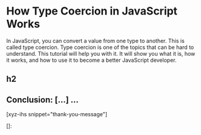 # How Type Coercion in JavaScript Works

In JavaScript, you can convert a value from one type to another. This is called type coercion. Type coercion is one of the topics that can be hard to understand. This tutorial will help you with it. It will show you what it is, how it works, and how to use it to become a better JavaScript developer.

<!-- Type coercion in Javascript Explained -->
<!--more-->
<!--
Table of Contents:
## h2
## Conclusion: [...] ...
-->

## h2

## Conclusion: [...] ...

[xyz-ihs snippet="thank-you-message"]

<!-- ### Links -->
[]:

<!--
### Meta:
-
-->

<!--
### Resources:
- https://github.com/getify/You-Dont-Know-JS/blob/1st-ed/types %26 grammar/ch4.md
- https://www.freecodecamp.org/news/js-type-coercion-explained-27ba3d9a2839/
- https://2ality.com/2019/10/type-coercion.html
- https://codeburst.io/javascript-quickie-what-is-type-coercion-74f19df6d16f
- https://levelup.gitconnected.com/javascript-the-weird-parts-part-i-data-types-type-coercion-pbr-3ecc751ad62
- https://exploringjs.com/deep-js/ch_type-coercion.html
- https://hackernoon.com/understanding-js-coercion-ff5684475bfc
- https://developer.mozilla.org/en-US/docs/Glossary/Type_coercion
- https://stackoverflow.com/questions/19915688/what-exactly-is-type-coercion-in-javascript/19915864
- https://www.w3schools.com/js/js_type_conversion.asp
-->
